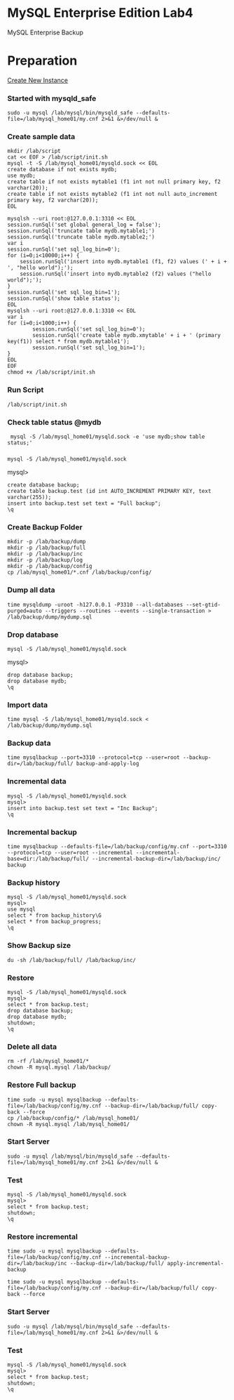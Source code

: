 # MySQL Enterprise Edition Lab4
MySQL Enterprise Backup

# Preparation
[Create New Instance](../lab1#create-new-mysql-instance)

### Started with mysqld_safe
```
sudo -u mysql /lab/mysql/bin/mysqld_safe --defaults-file=/lab/mysql_home01/my.cnf 2>&1 &>/dev/null &

```
### Create sample data 
```
mkdir /lab/script
cat << EOF > /lab/script/init.sh
mysql -t -S /lab/mysql_home01/mysqld.sock << EOL
create database if not exists mydb;
use mydb;
create table if not exists mytable1 (f1 int not null primary key, f2 varchar(20));
create table if not exists mytable2 (f1 int not null auto_increment primary key, f2 varchar(20));
EOL

mysqlsh --uri root:@127.0.0.1:3310 << EOL
session.runSql('set global general_log = false');
session.runSql('truncate table mydb.mytable1;')
session.runSql('truncate table mydb.mytable2;')
var i
session.runSql('set sql_log_bin=0');
for (i=0;i<10000;i++) {
    session.runSql('insert into mydb.mytable1 (f1, f2) values (' + i + ', "hello world");');
    session.runSql('insert into mydb.mytable2 (f2) values ("hello world");');
}
session.runSql('set sql_log_bin=1');
session.runSql('show table status');
EOL
mysqlsh --uri root:@127.0.0.1:3310 << EOL
var i
for (i=0;i<1000;i++) {
        session.runSql('set sql_log_bin=0');
        session.runSql('create table mydb.xmytable' + i + ' (primary key(f1)) select * from mydb.mytable1');
        session.runSql('set sql_log_bin=1');
}
EOL
EOF
chmod +x /lab/script/init.sh
```
### Run Script
```
/lab/script/init.sh
```
### Check table status @mydb
```
 mysql -S /lab/mysql_home01/mysqld.sock -e 'use mydb;show table status;'
```
###
```
mysql -S /lab/mysql_home01/mysqld.sock 
```
mysql>
```
create database backup;
create table backup.test (id int AUTO_INCREMENT PRIMARY KEY, text varchar(255));
insert into backup.test set text = "Full backup";
\q

```

### Create Backup Folder
```
mkdir -p /lab/backup/dump
mkdir -p /lab/backup/full
mkdir -p /lab/backup/inc
mkdir -p /lab/backup/log
mkdir -p /lab/backup/config
cp /lab/mysql_home01/*.cnf /lab/backup/config/
```
### Dump all data 
```
time mysqldump -uroot -h127.0.0.1 -P3310 --all-databases --set-gtid-purged=auto --triggers --routines --events --single-transaction > /lab/backup/dump/mydump.sql

```
### Drop database
```
mysql -S /lab/mysql_home01/mysqld.sock 
```
mysql>
```
drop database backup;
drop database mydb;
\q
```
### Import  data 
```
time mysql -S /lab/mysql_home01/mysqld.sock < /lab/backup/dump/mydump.sql
```


### Backup data 
```
time mysqlbackup --port=3310 --protocol=tcp --user=root --backup-dir=/lab/backup/full/ backup-and-apply-log
```

### Incremental data
```
mysql -S /lab/mysql_home01/mysqld.sock 
mysql> 
insert into backup.test set text = "Inc Backup";
\q
```
### Incremental backup
```
time mysqlbackup --defaults-file=/lab/backup/config/my.cnf --port=3310 --protocol=tcp --user=root --incremental --incremental-base=dir:/lab/backup/full/ --incremental-backup-dir=/lab/backup/inc/ backup

```

### Backup history
```
mysql -S /lab/mysql_home01/mysqld.sock 
mysql> 
use mysql
select * from backup_history\G
select * from backup_progress;
\q
```

### Show Backup size
```
du -sh /lab/backup/full/ /lab/backup/inc/
``` 

### Restore
```
mysql -S /lab/mysql_home01/mysqld.sock 
mysql> 
select * from backup.test;
drop database backup;
drop database mydb;
shutdown;
\q
```
### Delete all data
```
rm -rf /lab/mysql_home01/*
chown -R mysql.mysql /lab/backup/
```
### Restore Full backup
```
time sudo -u mysql mysqlbackup --defaults-file=/lab/backup/config/my.cnf --backup-dir=/lab/backup/full/ copy-back --force
cp /lab/backup/config/* /lab/mysql_home01/
chown -R mysql.mysql /lab/mysql_home01/
```
### Start Server 
```
sudo -u mysql /lab/mysql/bin/mysqld_safe --defaults-file=/lab/mysql_home01/my.cnf 2>&1 &>/dev/null &

```

### Test 
```
mysql -S /lab/mysql_home01/mysqld.sock 
mysql>
select * from backup.test;
shutdown;
\q

```

### Restore incremental
```
time sudo -u mysql mysqlbackup --defaults-file=/lab/backup/config/my.cnf --incremental-backup-dir=/lab/backup/inc --backup-dir=/lab/backup/full/ apply-incremental-backup

time sudo -u mysql mysqlbackup --defaults-file=/lab/backup/config/my.cnf --backup-dir=/lab/backup/full/ copy-back --force

```
### Start Server 
```
sudo -u mysql /lab/mysql/bin/mysqld_safe --defaults-file=/lab/mysql_home01/my.cnf 2>&1 &>/dev/null &

```
### Test 
```
mysql -S /lab/mysql_home01/mysqld.sock 
mysql>
select * from backup.test;
shutdown;
\q

```